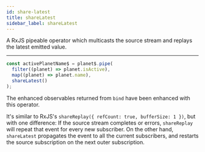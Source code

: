 ```yaml
---
id: share-latest
title: shareLatest
sidebar_label: shareLatest
---
```


A RxJS pipeable operator which multicasts the source stream and replays the
latest emitted value.

---

```ts
const activePlanetName$ = planet$.pipe(
  filter((planet) => planet.isActive),
  map((planet) => planet.name),
  shareLatest()
);
```

The enhanced observables returned from `bind` have been enhanced with this operator.

It's similar to RxJS's `shareReplay({ refCount: true, bufferSize: 1 })`, but
with one difference: If the source stream completes or errors, `shareReplay`
will repeat that event for every new subscriber. On the other hand, `shareLatest`
propagates the event to all the current subscribers, and restarts the source
subscription on the next outer subscription.
